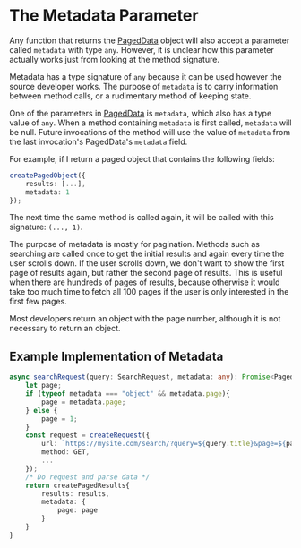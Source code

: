 # The Metadata Parameter

Any function that returns the [PagedData](model-reference.md#pageddata) object will also accept a parameter
called `metadata` with type `any`. However, it is unclear how this parameter actually works just from looking at the
method signature.

Metadata has a type signature of `any` because it can be used however the source developer works. The purpose of `metadata` is to carry information between method calls, or a rudimentary method of keeping state.

One of the parameters in [PagedData](model-reference.md#pageddata) is `metadata`, which also has a type value of `any`. When a method containing `metadata` is first called, `metadata` will be null. Future invocations of the method will use the value of `metadata` from the last invocation's PagedData's `metadata` field.

For example, if I return a paged object that contains the following fields:
```ts
createPagedObject({
	results: [...],
	metadata: 1
});
```

The next time the same method is called again, it will be called with this signature: `(..., 1)`.

The purpose of metadata is mostly for pagination. Methods such as searching are called once to get the initial results and again every time the user scrolls down. If the user scrolls down, we don't want to show the first page of results again, but rather the second page of results. This is useful when there are hundreds of pages of results, because otherwise it would take too much time to fetch all 100 pages if the user is only interested in the first few pages.

Most developers return an object with the page number, although it is not necessary to return an object.

## Example Implementation of Metadata

```ts
async searchRequest(query: SearchRequest, metadata: any): Promise<PagedResults> {
    let page;
    if (typeof metadata === "object" && metadata.page){
        page = metadata.page;
	} else {
        page = 1;
	}
    const request = createRequest({
		url: `https://mysite.com/search/?query=${query.title}&page=${page}`,
		method: GET,
		...
	});
    /* Do request and parse data */
	return createPagedResults{
	    results: results,
		metadata: {
	        page: page
		}
	}
}
```
